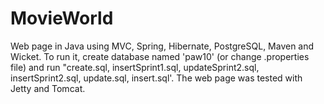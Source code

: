 # MovieWorld
Web page in Java using MVC, Spring, Hibernate, PostgreSQL, Maven and Wicket.
To run it, create database named 'paw10' (or change .properties file) and run "create.sql, insertSprint1.sql, updateSprint2.sql, insertSprint2.sql, update.sql, insert.sql'.
The web page was tested with Jetty and Tomcat.
